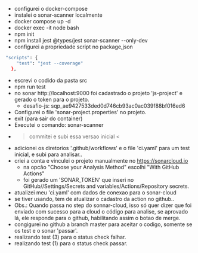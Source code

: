 - configurei o docker-compose
- instalei o sonar-scanner localmente
- docker compose up -d
- docker exec -it node bash
- npm init
- npm install jest @types/jest sonar-scanner --only-dev
- configurei a propriedade script no package,json
```bash
"scripts": {
    "test": "jest --coverage"
  },
```
- escrevi o codido da pasta src
- npm run test
- no sonar http://localhost:9000 foi cadastrado o projeto 'js-project' e gerado o token para o projeto.
    - desafio-js: sqp_ae9427533ded0d746cb93ac0ac039f88bf016ed6
- Configurei o file 'sonar-project.properties' no projeto.
- exit (para sair do container)
- Executei o comando: sonar-scanner
- > commitei e subi essa versao inicial <
- adicionei os diretorios '.github/workflows' e o file 'ci.yaml' para um test inicial, e subi para analisar..
- criei a conta e vinculei o projeto manualmente no https://sonarcloud.io
    - na opcão "Choose your Analysis Method" escolhi "With GitHub Actions"
    - foi gerado um 'SONAR_TOKEN' que inseri no GitHub/<PROJETO>/Settings/Secrets and variables/Actions/Repository secrets.
- atualizei meu 'ci.yaml' com dados de conexao para o sonar-cloud
- se tiver usando, tem de atualizar o cadastro da action no github..
- Obs.: Quando passa no step do sonnar-cloud, isso só quer dizer que foi enviado com sucesso para a cloud o código para analise, se aprovado lá, ele responde para o github, habilitando assim o botao de merge.
- congigurei no github a branch master para aceitar o codigo, somente se os test e o sonar 'passar'.
- realizando test (3) para o  status check falhar.
- realizando test (1) para o  status check passar.